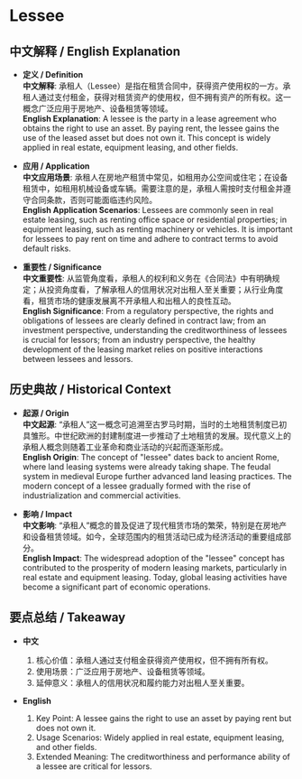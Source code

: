 # Lessee

## 中文解释 / English Explanation

* **定义 / Definition**  
  **中文解释**: 承租人（Lessee）是指在租赁合同中，获得资产使用权的一方。承租人通过支付租金，获得对租赁资产的使用权，但不拥有资产的所有权。这一概念广泛应用于房地产、设备租赁等领域。  
  **English Explanation**: A lessee is the party in a lease agreement who obtains the right to use an asset. By paying rent, the lessee gains the use of the leased asset but does not own it. This concept is widely applied in real estate, equipment leasing, and other fields.

* **应用 / Application**  
  **中文应用场景**: 承租人在房地产租赁中常见，如租用办公空间或住宅；在设备租赁中，如租用机械设备或车辆。需要注意的是，承租人需按时支付租金并遵守合同条款，否则可能面临违约风险。  
  **English Application Scenarios**: Lessees are commonly seen in real estate leasing, such as renting office space or residential properties; in equipment leasing, such as renting machinery or vehicles. It is important for lessees to pay rent on time and adhere to contract terms to avoid default risks.

* **重要性 / Significance**  
  **中文重要性**: 从监管角度看，承租人的权利和义务在《合同法》中有明确规定；从投资角度看，了解承租人的信用状况对出租人至关重要；从行业角度看，租赁市场的健康发展离不开承租人和出租人的良性互动。  
  **English Significance**: From a regulatory perspective, the rights and obligations of lessees are clearly defined in contract law; from an investment perspective, understanding the creditworthiness of lessees is crucial for lessors; from an industry perspective, the healthy development of the leasing market relies on positive interactions between lessees and lessors.

## 历史典故 / Historical Context

* **起源 / Origin**  
  **中文起源**: “承租人”这一概念可追溯至古罗马时期，当时的土地租赁制度已初具雏形。中世纪欧洲的封建制度进一步推动了土地租赁的发展。现代意义上的承租人概念则随着工业革命和商业活动的兴起而逐渐形成。  
  **English Origin**: The concept of "lessee" dates back to ancient Rome, where land leasing systems were already taking shape. The feudal system in medieval Europe further advanced land leasing practices. The modern concept of a lessee gradually formed with the rise of industrialization and commercial activities.

* **影响 / Impact**  
  **中文影响**: “承租人”概念的普及促进了现代租赁市场的繁荣，特别是在房地产和设备租赁领域。如今，全球范围内的租赁活动已成为经济活动的重要组成部分。  
  **English Impact**: The widespread adoption of the "lessee" concept has contributed to the prosperity of modern leasing markets, particularly in real estate and equipment leasing. Today, global leasing activities have become a significant part of economic operations.

## 要点总结 / Takeaway

* **中文**  
  1. 核心价值：承租人通过支付租金获得资产使用权，但不拥有所有权。  
  2. 使用场景：广泛应用于房地产、设备租赁等领域。  
  3. 延伸意义：承租人的信用状况和履约能力对出租人至关重要。

* **English**  
  1. Key Point: A lessee gains the right to use an asset by paying rent but does not own it.  
  2. Usage Scenarios: Widely applied in real estate, equipment leasing, and other fields.  
  3. Extended Meaning: The creditworthiness and performance ability of a lessee are critical for lessors.
